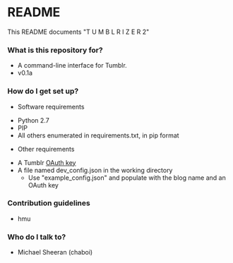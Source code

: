 # README #

This README documents "T U M B L R I Z E R 2"

### What is this repository for? ###

* A command-line interface for Tumblr.
* v0.1a

### How do I get set up? ###

* Software requirements

- Python 2.7
- PIP
- All others enumerated in requirements.txt, in pip format

* Other requirements

- A Tumblr [OAuth key](https://www.tumblr.com/docs/en/api/v2#auth)
- A file named dev_config.json in the working directory
  - Use "example_config.json" and populate with the blog name and an OAuth key

### Contribution guidelines ###

* hmu

### Who do I talk to? ###

* Michael Sheeran (chaboi)